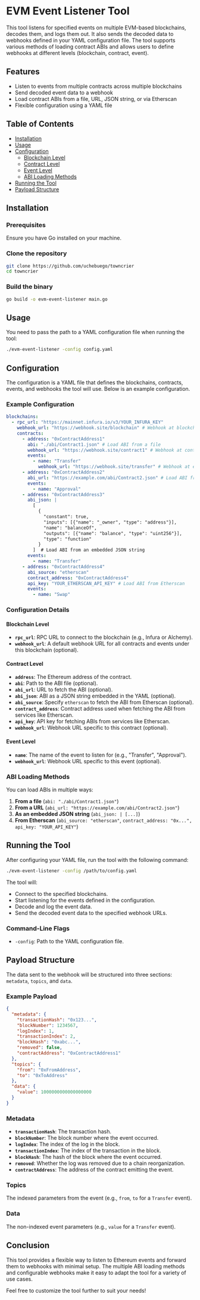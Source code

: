 # EVM Event Listener Tool

This tool listens for specified events on multiple EVM-based blockchains, decodes them, and logs them out. It also sends the decoded data to webhooks defined in your YAML configuration file. The tool supports various methods of loading contract ABIs and allows users to define webhooks at different levels (blockchain, contract, event).

## Features

- Listen to events from multiple contracts across multiple blockchains
- Send decoded event data to a webhook
- Load contract ABIs from a file, URL, JSON string, or via Etherscan
- Flexible configuration using a YAML file

## Table of Contents

- [Installation](#installation)
- [Usage](#usage)
- [Configuration](#configuration)
  - [Blockchain Level](#blockchain-level)
  - [Contract Level](#contract-level)
  - [Event Level](#event-level)
  - [ABI Loading Methods](#abi-loading-methods)
- [Running the Tool](#running-the-tool)
- [Payload Structure](#payload-structure)

## Installation

### Prerequisites

Ensure you have Go installed on your machine.

### Clone the repository

```bash
git clone https://github.com/uchebuego/towncrier
cd towncrier
```

### Build the binary

```bash
go build -o evm-event-listener main.go
```

## Usage

You need to pass the path to a YAML configuration file when running the tool:

```bash
./evm-event-listener -config config.yaml
```

## Configuration

The configuration is a YAML file that defines the blockchains, contracts, events, and webhooks the tool will use. Below is an example configuration.

### Example Configuration

```yaml
blockchains:
  - rpc_url: "https://mainnet.infura.io/v3/YOUR_INFURA_KEY"
    webhook_url: "https://webhook.site/blockchain" # Webhook at blockchain level
    contracts:
      - address: "0xContractAddress1"
        abi: "./abi/Contract1.json" # Load ABI from a file
        webhook_url: "https://webhook.site/contract1" # Webhook at contract level
        events:
          - name: "Transfer"
            webhook_url: "https://webhook.site/transfer" # Webhook at event level
      - address: "0xContractAddress2"
        abi_url: "https://example.com/abi/Contract2.json" # Load ABI from a URL
        events:
          - name: "Approval"
      - address: "0xContractAddress3"
        abi_json: |
          [
            {
              "constant": true,
              "inputs": [{"name": "_owner", "type": "address"}],
              "name": "balanceOf",
              "outputs": [{"name": "balance", "type": "uint256"}],
              "type": "function"
            }
          ]  # Load ABI from an embedded JSON string
        events:
          - name: "Transfer"
      - address: "0xContractAddress4"
        abi_source: "etherscan"
        contract_address: "0xContractAddress4"
        api_key: "YOUR_ETHERSCAN_API_KEY" # Load ABI from Etherscan
        events:
          - name: "Swap"
```

### Configuration Details

#### Blockchain Level

- **`rpc_url`**: RPC URL to connect to the blockchain (e.g., Infura or Alchemy).
- **`webhook_url`**: A default webhook URL for all contracts and events under this blockchain (optional).

#### Contract Level

- **`address`**: The Ethereum address of the contract.
- **`abi`**: Path to the ABI file (optional).
- **`abi_url`**: URL to fetch the ABI (optional).
- **`abi_json`**: ABI as a JSON string embedded in the YAML (optional).
- **`abi_source`**: Specify `etherscan` to fetch the ABI from Etherscan (optional).
- **`contract_address`**: Contract address used when fetching the ABI from services like Etherscan.
- **`api_key`**: API key for fetching ABIs from services like Etherscan.
- **`webhook_url`**: Webhook URL specific to this contract (optional).

#### Event Level

- **`name`**: The name of the event to listen for (e.g., "Transfer", "Approval").
- **`webhook_url`**: Webhook URL specific to this event (optional).

### ABI Loading Methods

You can load ABIs in multiple ways:

1. **From a file** (`abi: "./abi/Contract1.json"`)
2. **From a URL** (`abi_url: "https://example.com/abi/Contract2.json"`)
3. **As an embedded JSON string** (`abi_json: | [...]`)
4. **From Etherscan** (`abi_source: "etherscan"`, `contract_address: "0x...", api_key: "YOUR_API_KEY"`)

## Running the Tool

After configuring your YAML file, run the tool with the following command:

```bash
./evm-event-listener -config /path/to/config.yaml
```

The tool will:

- Connect to the specified blockchains.
- Start listening for the events defined in the configuration.
- Decode and log the event data.
- Send the decoded event data to the specified webhook URLs.

### Command-Line Flags

- `-config`: Path to the YAML configuration file.

## Payload Structure

The data sent to the webhook will be structured into three sections: `metadata`, `topics`, and `data`.

### Example Payload

```json
{
  "metadata": {
    "transactionHash": "0x123...",
    "blockNumber": 1234567,
    "logIndex": 1,
    "transactionIndex": 2,
    "blockHash": "0xabc...",
    "removed": false,
    "contractAddress": "0xContractAddress1"
  },
  "topics": {
    "from": "0xFromAddress",
    "to": "0xToAddress"
  },
  "data": {
    "value": 1000000000000000000
  }
}
```

### Metadata

- **`transactionHash`**: The transaction hash.
- **`blockNumber`**: The block number where the event occurred.
- **`logIndex`**: The index of the log in the block.
- **`transactionIndex`**: The index of the transaction in the block.
- **`blockHash`**: The hash of the block where the event occurred.
- **`removed`**: Whether the log was removed due to a chain reorganization.
- **`contractAddress`**: The address of the contract emitting the event.

### Topics

The indexed parameters from the event (e.g., `from`, `to` for a `Transfer` event).

### Data

The non-indexed event parameters (e.g., `value` for a `Transfer` event).

## Conclusion

This tool provides a flexible way to listen to Ethereum events and forward them to webhooks with minimal setup. The multiple ABI loading methods and configurable webhooks make it easy to adapt the tool for a variety of use cases.

Feel free to customize the tool further to suit your needs!
